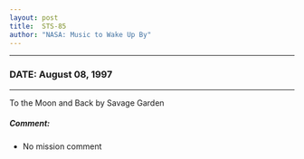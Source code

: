 ```yaml
---
layout: post
title:  STS-85
author: "NASA: Music to Wake Up By"
---
```


----
### DATE: August 08, 1997
----
To the Moon and Back by Savage Garden

##### Comment:
* No mission comment
